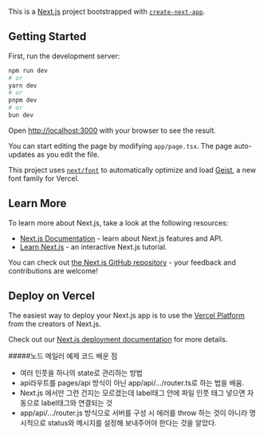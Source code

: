 This is a [Next.js](https://nextjs.org) project bootstrapped with [`create-next-app`](https://nextjs.org/docs/app/api-reference/cli/create-next-app).

## Getting Started

First, run the development server:

```bash
npm run dev
# or
yarn dev
# or
pnpm dev
# or
bun dev
```

Open [http://localhost:3000](http://localhost:3000) with your browser to see the result.

You can start editing the page by modifying `app/page.tsx`. The page auto-updates as you edit the file.

This project uses [`next/font`](https://nextjs.org/docs/app/building-your-application/optimizing/fonts) to automatically optimize and load [Geist](https://vercel.com/font), a new font family for Vercel.

## Learn More

To learn more about Next.js, take a look at the following resources:

-   [Next.js Documentation](https://nextjs.org/docs) - learn about Next.js features and API.
-   [Learn Next.js](https://nextjs.org/learn) - an interactive Next.js tutorial.

You can check out [the Next.js GitHub repository](https://github.com/vercel/next.js) - your feedback and contributions are welcome!

## Deploy on Vercel

The easiest way to deploy your Next.js app is to use the [Vercel Platform](https://vercel.com/new?utm_medium=default-template&filter=next.js&utm_source=create-next-app&utm_campaign=create-next-app-readme) from the creators of Next.js.

Check out our [Next.js deployment documentation](https://nextjs.org/docs/app/building-your-application/deploying) for more details.

#####노드 메일러 예제 코드
배운 점

-   여러 인풋을 하나의 state로 관리하는 방법
-   api라우트를 pages/api 방식이 아닌 app/api/.../router.ts로 하는 법을 배움.
-   Next.js 에서만 그런 건지는 모르겠는데 label태그 안에 파일 인풋 태그 넣으면 자동으로 label태그와 연결되는 것
-   app/api/.../router.js 방식으로 서버를 구성 시 에러를 throw 하는 것이 아니라 명시적으로 status와 메시지를 설정해 보내주어야 한다는 것을 알았다.
